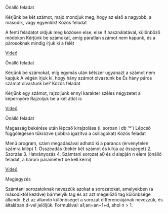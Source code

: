 Önálló feladat

Kérjünk be két számot, majd mondjuk meg, hogy az első a nagyobb, a második, vagy egyenlők!
Közös feladat

A fenti feladatot oldjuk meg közösen else, else if használatával, különböző módokon
Kérjünk be számokat, amíg páratlan számot nem kapunk, és a párosoknak mindig írjuk ki a felét

[Videó](https://drive.google.com/file/d/1EondN-QWv-NDSpzAR8I6dmq3P9fqWJXI/view?usp=sharing)

Önálló feladat

Kérjünk be számokat, míg egymás után kétszer ugyanazt a számot nem kapjuk
A végén írjuk ki, hogy hány számot olvastunk be
És hány páros számot olvastunk be?
Közös feladat

Kérjünk egy számot, rajzoljunk ennyi karakter széles négyzetet a képernyőre
Rajzoljuk be a két átlót is

[Videó](https://drive.google.com/file/d/1UvoBbfa6Dq-p1QENBRnQ4VBRkfj1fk5Q/view?usp=sharing)

Önálló feladat

Magasság bekérése után lépcső kirajzolása (i. sorban i db '*')
Lépcső függőlegesen tükrözve (jobbra igazítva a csillagokat)
Közös feladat

Menü program, szám megadásával adható ki a parancs (érvénytelen számra kilép)
    1. Összeadás (bekér két számot és kiírja az összeget)
    2. Szorzás
    3. Hatványozás
    4. Számtani sorozat a0 és d alapján n elem (önálló feladat, a három paramétert be kell kérni)

[Videó](https://drive.google.com/file/d/19M0lBOIlHGBVA-ePqd9B_7zUz2BaV_5l/view?usp=sharing)


Megjegyzés

Számtani sorozatoknak nevezzük azokat a sorozatokat, amelyekben (a másodiktól kezdve) bármelyik tag és az azt megelőző tag különbsége állandó.
Ezt az állandó különbséget a sorozat differenciájának nevezzük, és általában d-vel jelöljük.
Formulával: a1;an=an−1+d, ahol n > 1.
